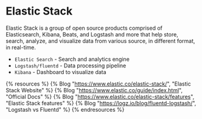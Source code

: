# Elastic Stack

Elastic Stack is a group of open source products comprised of Elasticsearch, Kibana, Beats, and Logstash and more that help store, search, analyze, and visualize data from various source, in different format, in real-time.

* `Elastic Search` - Search and analytics engine
* `Logstash/fluentd` - Data processing pipeline
* `Kibana` - Dashboard to visualize data

{% resources %}
  {% Blog "https://www.elastic.co/elastic-stack/", "Elastic Stack Website" %}
  {% Blog "https://www.elastic.co/guide/index.html", "Official Docs" %}
  {% Blog "https://www.elastic.co/elastic-stack/features", "Elastic Stack features" %}
  {% Blog "https://logz.io/blog/fluentd-logstash/", "Logstash vs Fluentd" %}
{% endresources %}
